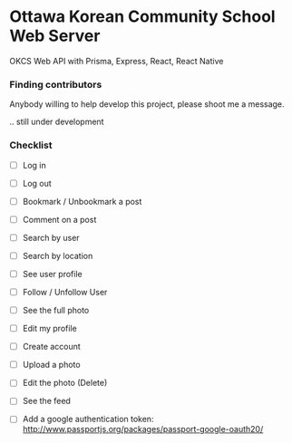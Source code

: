 # Ottawa Korean Community School Web Server
OKCS Web API with Prisma, Express, React, React Native

### Finding contributors
Anybody willing to help develop this project, please shoot me a message.

.. still under development

### Checklist
- [ ] Log in 
- [ ] Log out
- [ ] Bookmark / Unbookmark a post
- [ ] Comment on a post
- [ ] Search by user
- [ ] Search by location
- [ ] See user profile
- [ ] Follow / Unfollow User
- [ ] See the full photo
- [ ] Edit my profile
- [ ] Create account
- [ ] Upload a photo
- [ ] Edit the photo (Delete)
- [ ] See the feed



- [ ] Add a google authentication token: http://www.passportjs.org/packages/passport-google-oauth20/